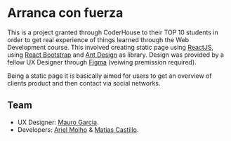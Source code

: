 # Arranca con fuerza

This is a project granted through CoderHouse to their TOP 10 students in order to get real experience of things learned through the Web Development course. This involved creating static page using [ReactJS](https://es.reactjs.org/), using [React Bootstrap](https://react-bootstrap.github.io/) and [Ant Design](https://ant.design/) as library.
Design was provided by a fellow UX Designer through [Figma](https://www.figma.com/file/xLeCEJJgtGGxcJenJTc1K6/Untitled?node-id=38%3A5) (veiwing premission required).

Being a static page it is basically aimed for users to get an overview of clients product and then contact via social networks.

## Team
- UX Designer: [Mauro Garcia](https://www.linkedin.com/in/mauro-garcia-2b978912b/).
- Developers: [Ariel Molho](https://www.linkedin.com/in/arielmolho/) & [Matias Castillo](https://www.linkedin.com/in/a-matias-castillo/).